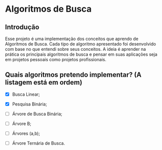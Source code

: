 # Algoritmos de Busca

## Introdução

Esse projeto é uma implementação dos conceitos que aprendo de Algoritmos de Busca. 
Cada tipo de algoritmo apresentado foi desenvolvido com base no que entendi sobre seus conceitos. 
A ideia é aprender na prática os principais algoritmos de busca e pensar em suas aplicações seja em projetos pessoais como projetos profissionais.

## Quais algoritmos pretendo implementar? (A listagem está em ordem)

- [x] Busca Linear;
- [x] Pesquisa Binária;
- [ ] Árvore de Busca Binária;
- [ ] Árvore B;
- [ ] Árvores (a,b);
- [ ] Árvore Ternária de Busca.


